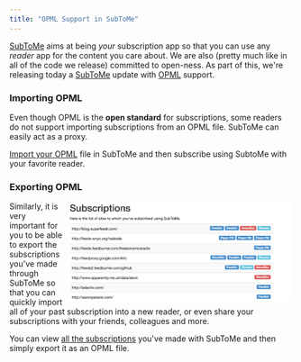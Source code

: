 ```yaml
---
title: "OPML Support in SubToMe"
---
```


[SubToMe](https://www.subtome.com/#/) aims at being *your* subscription app so that you can use any *reader* app for the content you care about. We are also (pretty much like in all of the code we release) committed to open-ness. As part of this, we're releasing today a [SubToMe](https://www.subtome.com/#/) update with [OPML](https://en.wikipedia.org/wiki/OPML) support.

### Importing OPML

Even though OPML is the **open standard** for subscriptions, some readers do not support importing subscriptions from an OPML file. SubToMe can easily act as a proxy. 

[Import your OPML](https://www.subtome.com/#/import) file in SubToMe and then subscribe using SubtoMe with your favorite reader.

### Exporting OPML

<img style="width:400px; float: right; margin-left:10px" alt="Subscriptions SubToMe" src="/images/subscriptions.png">

Similarly, it is very important for you to be able to export the subscriptions you've made through SubToMe so that you can quickly import all of your past subscription into a new reader, or even share your subscriptions with your friends, colleagues and more. 

You can view [all the subscriptions](https://www.subtome.com/#/subscriptions) you've made with SubToMe and then simply export it as an OPML file.


